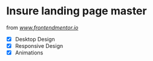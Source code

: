 # Insure landing page master

from *www.frontendmentor.io*

- [x] Desktop Design
- [x] Responsive Design
- [x] Animations
